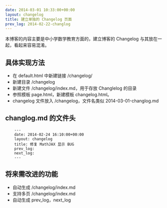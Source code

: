 ```yaml
---
date: 2014-03-01 10:33:00+00:00
layout: changelog
title: 建立单独的 Changelog 页面
prev_log: 2014-02-22-changlog
---
```


本博客的内容主要是中小学数学教育方面的，建立博客的 Changelog 与其放在一起，看起来容易混淆。

## 具体实现方法

* 在 default.html 中新建链接 /changelog/
* 新建目录 /changelog
* 新建文件 /changelog/index.md，用于存放 Changlelog 的目录
* 参照模板 page.html，新建模板 changelog.html。
* changelog 文件放入 /changelog，文件名类似 2014-03-01-changlog.md

## changlog.md 的文件头

		---
		date: 2014-02-24 16:10:00+00:00
		layout: changelog
		title: 修复 MathJAX 显示 BUG
		prev_log: 
		next_log: 
		---

## 将来需改进的功能

* 自动生成 /changelog/index.md
* 支持多页 /changelog/index.md
* 自动生成 prev_log，next_log

